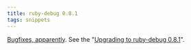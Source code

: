 ```yaml
---
title: ruby-debug 0.8.1
tags: snippets
---
```


[Bugfixes, apparently](http://rubyforge.org/frs/shownotes.php?release_id=10485). See the "[Upgrading to ruby-debug 0.8.1](http://www.wincent.com/wiki/Upgrading%20to%20ruby-debug%200.8.1)".
